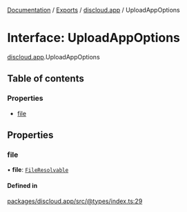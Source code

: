 [Documentation](../README.md) / [Exports](../modules.md) / [discloud.app](../modules/discloud_app.md) / UploadAppOptions

# Interface: UploadAppOptions

[discloud.app](../modules/discloud_app.md).UploadAppOptions

## Table of contents

### Properties

- [file](discloud_app.UploadAppOptions.md#file)

## Properties

### file

• **file**: [`FileResolvable`](../modules/discloud_app.md#fileresolvable)

#### Defined in

[packages/discloud.app/src/@types/index.ts:29](https://github.com/discloud/discloud.app/blob/99d4db4/packages/discloud.app/src/@types/index.ts#L29)

